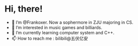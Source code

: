 # Hi, there!
- 👋 I’m @Frankoxer. Now a sophermore in ZJU majoring in CS.
- 👀 I’m interested in music games and billiards.
- 🌱 I’m currently learning computer system and C++.
- 📫 How to reach me : bilibili@五伏亿安

<!---
Frankoxer/Frankoxer is a ✨ special ✨ repository because its `README.md` (this file) appears on your GitHub profile.
You can click the Preview link to take a look at your changes.
--->
